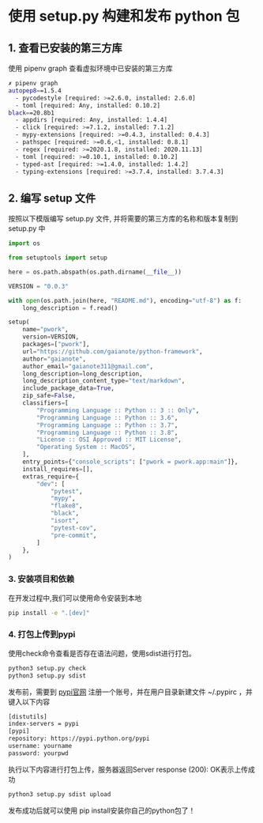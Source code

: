# 使用 setup.py 构建和发布 python 包

## 1. 查看已安装的第三方库

使用 pipenv graph 查看虚拟环境中已安装的第三方库

```bash
✗ pipenv graph
autopep8==1.5.4
  - pycodestyle [required: >=2.6.0, installed: 2.6.0]
  - toml [required: Any, installed: 0.10.2]
black==20.8b1
  - appdirs [required: Any, installed: 1.4.4]
  - click [required: >=7.1.2, installed: 7.1.2]
  - mypy-extensions [required: >=0.4.3, installed: 0.4.3]
  - pathspec [required: >=0.6,<1, installed: 0.8.1]
  - regex [required: >=2020.1.8, installed: 2020.11.13]
  - toml [required: >=0.10.1, installed: 0.10.2]
  - typed-ast [required: >=1.4.0, installed: 1.4.2]
  - typing-extensions [required: >=3.7.4, installed: 3.7.4.3]
```

## 2. 编写 setup 文件

按照以下模版编写 setup.py 文件, 并将需要的第三方库的名称和版本复制到 setup.py 中

```python
import os

from setuptools import setup

here = os.path.abspath(os.path.dirname(__file__))

VERSION = "0.0.3"

with open(os.path.join(here, "README.md"), encoding="utf-8") as f:
    long_description = f.read()

setup(
    name="pwork",
    version=VERSION,
    packages=["pwork"],
    url="https://github.com/gaianote/python-framework",
    author="gaianote",
    author_email="gaianote311@gmail.com",
    long_description=long_description,
    long_description_content_type="text/markdown",
    include_package_data=True,
    zip_safe=False,
    classifiers=[
        "Programming Language :: Python :: 3 :: Only",
        "Programming Language :: Python :: 3.6",
        "Programming Language :: Python :: 3.7",
        "Programming Language :: Python :: 3.8",
        "License :: OSI Approved :: MIT License",
        "Operating System :: MacOS",
    ],
    entry_points={"console_scripts": ["pwork = pwork.app:main"]},
    install_requires=[],
    extras_require={
        "dev": [
            "pytest",
            "mypy",
            "flake8",
            "black",
            "isort",
            "pytest-cov",
            "pre-commit",
        ]
    },
)
```

### 3. 安装项目和依赖

在开发过程中,我们可以使用命令安装到本地

```bash
pip install -e ".[dev]"
```

### 4. 打包上传到pypi

使用check命令查看是否存在语法问题，使用sdist进行打包。

```bash
python3 setup.py check
python3 setup.py sdist
```

发布前，需要到 [pypi官网](https://pypi.org/) 注册一个账号，并在用户目录新建文件 ~/.pypirc ，并键入以下内容

```bash
[distutils]
index-servers = pypi
[pypi]
repository: https://pypi.python.org/pypi
username: yourname
password: yourpwd
```

执行以下内容进行打包上传，服务器返回Server response (200): OK表示上传成功

```bash
python3 setup.py sdist upload
```

发布成功后就可以使用 pip install安装你自己的python包了！